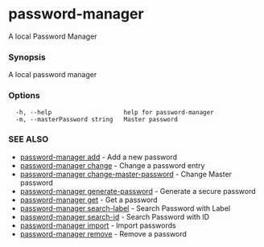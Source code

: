 # password-manager

A local Password Manager

### Synopsis

A local password manager

### Options

```
  -h, --help                    help for password-manager
  -m, --masterPassword string   Master password
```

### SEE ALSO

* [password-manager add](password-manager_add.md)	 - Add a new password
* [password-manager change](password-manager_change.md)	 - Change a password entry
* [password-manager change-master-password](password-manager_change-master-password.md)	 - Change Master password
* [password-manager generate-password](password-manager_generate-password.md)	 - Generate a secure password
* [password-manager get](password-manager_get.md)	 - Get a password
* [password-manager search-label](password-manager_search-label.md)	 - Search Password with Label
* [password-manager search-id](password-manager_search-id.md)	 - Search Password with ID
* [password-manager import](password-manager_import.md)	 - Import passwords
* [password-manager remove](password-manager_remove.md)	 - Remove a password



